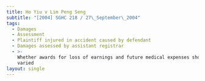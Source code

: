 ```yaml
---
title: Ho Yiu v Lim Peng Seng
subtitle: "[2004] SGHC 218 / 27\_September\_2004"
tags:
  - Damages
  - Assessment
  - Plaintiff injured in accident caused by defendant
  - Damages assessed by assistant registrar
  - >-
    Whether awards for loss of earnings and future medical expenses should be
    varied
layout: single
---
```


